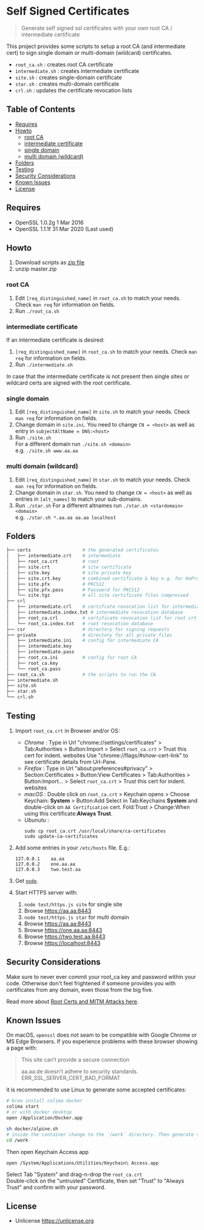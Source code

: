 # Self Signed Certificates

> Generate self signed ssl certificates with your own root CA / intermediate certificate

This project provides some scripts to setup a root CA (and intermediate cert) to sign single domain or multi-domain (wildcard) certificates.

- `root_ca.sh` : creates root CA certificate
- `intermediate.sh` : creates intermediate certificate
- `site.sh` : creates single-domain certificate
- `star.sh` : creates multi-domain certificate
- `crl.sh` : updates the certificate revocation lists

## Table of Contents

<!-- !toc (minlevel=2 omit="Table of Contents") -->

* [Requires](#requires)
* [Howto](#howto)
  * [root CA](#root-ca)
  * [intermediate certificate](#intermediate-certificate)
  * [single domain](#single-domain)
  * [multi domain (wildcard)](#multi-domain-wildcard)
* [Folders](#folders)
* [Testing](#testing)
* [Security Considerations](#security-considerations)
* [Known Issues](#known-issues)
* [License](#license)

<!-- toc! -->

## Requires

- OpenSSL 1.0.2g   1 Mar 2016
- OpenSSL 1.1.1f  31 Mar 2020 (Last used)

## Howto

1. Download scripts as [zip file](https://github.com/commenthol/self-signed-certs/archive/refs/heads/master.zip) 
2. unzip master.zip

### root CA

1. Edit `[req_distinguished_name]` in `root_ca.sh` to match your needs. Check `man req` for information on fields.
2. Run `./root_ca.sh`

### intermediate certificate

If an intermediate certificate is desired:

1. `[req_distinguished_name]` in `root_ca.sh` to match your needs. Check `man req` for information on fields.
2. Run `./intermediate.sh`

In case that the intermediate certificate is not present then single sites or wildcard certs are signed with the root certificate.

### single domain

1. Edit `[req_distinguished_name]` in `site.sh` to match your needs. Check `man req` for information on fields.
2. Change domain in `site.ini`. You need to change `CN = <host>` as well as entry in `subjectAltName = DNS:<host>`
3. Run `./site.sh` <br>
   For a different domain run `./site.sh <domain>` <br>
     e.g. `./site.sh www.aa.aa`

### multi domain (wildcard)

1. Edit `[req_distinguished_name]` in `star.sh` to match your needs. Check `man req` for information on fields.
2. Change domain in `star.sh`. You need to change `CN = <host>` as well as entries in `[alt_names]` to match your sub-domains.
3. Run `./star.sh`
   For a different altnames run `./star.sh <stardomain> <domain>` <br>
     e.g. `./star.sh *.aa.aa aa.aa localhost`

## Folders

```sh
├── certs                   # the generated certificates
│   ├── intermediate.crt    # intermediate
│   ├── root_ca.crt         # root
│   ├── site.crt            # site certificate
│   ├── site.key            # site private key
│   ├── site.crt.key        # combined certificate & key e.g. for HaProxy
│   ├── site.pfx            # PKCS12
│   ├── site.pfx.pass       # Password for PKCS12
│   └── site.tgz            # all site certificate files compressed
├── crl
│   ├── intermediate.crl    # certifcate revocation list for intermediate cert
│   ├── intermediate.index.txt # intermediate revocation database
│   ├── root_ca.crl         # certificate revocation list for root crt
│   └── root_ca.index.txt   # root revocation database
├── csr                     # directory for signing requests
├── private                 # directory for all private files
│   ├── intermediate.ini    # config for intermediate CA
│   ├── intermediate.key    
│   ├── intermediate.pass
│   ├── root_ca.ini         # config for root CA
│   ├── root_ca.key
│   └── root_ca.pass
├── root_ca.sh              # the scripts to run the CA
├── intermediate.sh
├── site.sh
├── star.sh
└── crl.sh
```


## Testing

1. Import `root_ca.crt` in Browser and/or OS:
   - _Chrome_ : Type in Url "chrome://settings/certificates" > Tab:Authorities > Button:Import > Select `root_ca.crt` > Trust this cert for indent. websites
     Use "chrome://flags/#show-cert-link" to see certificate details from Url-Pane.
   - _Firefox_ : Type in Url "about:preferences#privacy" > Section:Certificates > Button:View Certificates > Tab:Authorities > Button:Import... > Select `root_ca.crt` > Trust this cert for indent. websites
   - _macOS_ : Double click on `root_ca.crt` > Keychain opens > Choose Keychain: **System** > Button:Add
     Select in Tab:Keychains **System** and double-click on `AA Certification` cert. Fold:Trust > Change:When using this certificate:**Always Trust**.
   - _Ubunutu_ :
     ```
     sudo cp root_ca.crt /usr/local/share/ca-certificates
     sudo update-ca-certificates
     ```

2. Add some entries in your `/etc/hosts` file. E.g.:
   ````
   127.0.0.1    aa.aa
   127.0.0.2    one.aa.aa
   127.0.0.3    two.test.aa
   ````

3. Get [`node`](https://nodejs.org).
4. Start HTTPS server with:
   1. `node test/https.js site` for single site
   2. Browse <https://aa.aa:8443>
   3. `node test/https.js star` for multi domain
   4. Browse <https://aa.aa:8443>
   5. Browse <https://one.aa.aa:8443>
   6. Browse <https://two.test.aa:8443>
   7. Browse <https://localhost:8443>


## Security Considerations

Make sure to never ever commit your root_ca key and password within your code.
Otherwise don't feel frightened if someone provides you with certificates from any domain, even those from the big five.

Read more about [Root Certs and MITM Attacks here](https://www.bleepingcomputer.com/news/security/sennheiser-headset-software-could-allow-man-in-the-middle-ssl-attacks/).


## Known Issues

On macOS, `openssl` does not seam to be compatible with Google Chrome or MS Edge Browsers. 
If you experience problems with these browser showing a page with:

>  This site can’t provide a secure connection  
> 
>  aa.aa.de doesn't adhere to security standards.  
>  ERR_SSL_SERVER_CERT_BAD_FORMAT  

it is recommended to use Linux to generate some accepted certificates:

```sh
# brew install colima docker
colima start 
# or with docker desktop
open /Application/Docker.app

sh docker/alpine.sh
# inside the container change to the `/work` directory. Then generate the cert(s) as describe above
cd /work
```

Then open Keychain Access app
```
open /System/Applications/Utilities/Keychain\ Access.app
```
Select Tab "System" and drag-n-drop the `root_ca.crt`  
Double-click on the "untrusted" Certificate, 
then set "Trust" to "Always Trust" and confirm with your password.



## License

- Unlicense https://unlicense.org
